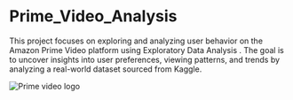 # Prime_Video_Analysis
This project focuses on exploring and analyzing user behavior on the Amazon Prime Video platform using Exploratory Data Analysis . The goal is to uncover insights into user preferences, viewing patterns, and trends by analyzing a real-world dataset sourced from Kaggle.

![Prime video logo](https://github.com/ishita-goyal-019/Prime_Video_Analysis/assets/145800141/3e0c7b6e-749e-4354-879a-5156dcd4e9b8)


